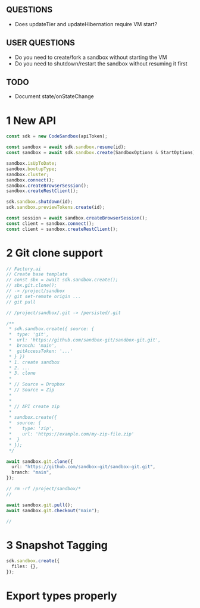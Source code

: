 ## QUESTIONS

- Does updateTier and updateHibernation require VM start?

## USER QUESTIONS

- Do you need to create/fork a sandbox without starting the VM
- Do you need to shutdown/restart the sandbox without resuming it first

## TODO

- Document state/onStateChange

# 1 New API

```ts
const sdk = new CodeSandbox(apiToken);

const sandbox = await sdk.sandbox.resume(id);
const sandbox = await sdk.sandbox.create(SandboxOptions & StartOptions);

sandbox.isUpToDate;
sandbox.bootupType;
sandbox.cluster;
sandbox.connect();
sandbox.createBrowserSession();
sandbox.createRestClient();

sdk.sandbox.shutdown(id);
sdk.sandbox.previewTokens.create(id);

const session = await sandbox.createBrowserSession();
const client = sandbox.connect();
const client = sandbox.createRestClient();
```

# 2 Git clone support

```ts
// Factory.ai
// Create base template
// const sbx = await sdk.sandbox.create();
// sbx.git.clone();
// -> /project/sandbox
// git set-remote origin ...
// git pull

// /project/sandbox/.git -> /persisted/.git

/**
 * sdk.sandbox.create({ source: {
 *  type: 'git',
 *  url: 'https://github.com/sandbox-git/sandbox-git.git',
 *  branch: 'main',
 *  gitAccessToken: '...'
 * } })
 * 1. create sandbox
 * 2. ...
 * 3. clone
 *
 * // Source = Dropbox
 * // Source = Zip
 *
 *
 * // API create zip
 *
 * sandbox.create({
 *  source: {
 *    type: 'zip',
 *    url: 'https://example.com/my-zip-file.zip'
 *  }
 * });
 */

await sandbox.git.clone({
  url: "https://github.com/sandbox-git/sandbox-git.git",
  branch: "main",
});

// rm -rf /project/sandbox/*
//

await sandbox.git.pull();
await sandbox.git.checkout("main");

//
```

# 3 Snapshot Tagging

```ts
sdk.sandbox.create({
  files: {},
});
```

# Export types properly
